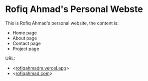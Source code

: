 # Rofiq Ahmad's Personal Webste

This is Rofiq Ahmad's personal website, the content is:

- Home page
- About page
- Contact page
- Project page

URL:

- <[rofiqahmadm.vercel.app](https://rofiqahmadm.vercel.app/)>
- <[rofiqahmad.com](https://rofiqahmad.com/)>
